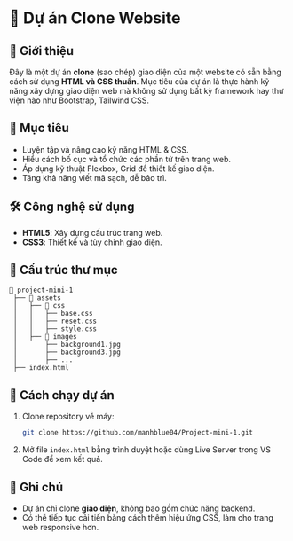 # 📌 Dự án Clone Website

## 📖 Giới thiệu
Đây là một dự án **clone** (sao chép) giao diện của một website có sẵn bằng cách sử dụng **HTML và CSS thuần**. Mục tiêu của dự án là thực hành kỹ năng xây dựng giao diện web mà không sử dụng bất kỳ framework hay thư viện nào như Bootstrap, Tailwind CSS.

## 🎯 Mục tiêu
- Luyện tập và nâng cao kỹ năng HTML & CSS.
- Hiểu cách bố cục và tổ chức các phần tử trên trang web.
- Áp dụng kỹ thuật Flexbox, Grid để thiết kế giao diện.
- Tăng khả năng viết mã sạch, dễ bảo trì.

## 🛠️ Công nghệ sử dụng
- **HTML5**: Xây dựng cấu trúc trang web.
- **CSS3**: Thiết kế và tùy chỉnh giao diện.

## 📂 Cấu trúc thư mục
```
📁 project-mini-1
 ├── 📁 assets
 │   ├── 📁 css
 │   │   ├── base.css
 │   │   ├── reset.css
 │   │   ├── style.css
 │   ├── 📁 images
 │       ├── background1.jpg
 │       ├── background3.jpg
 │       ├── ...
 ├── index.html

```

## 🚀 Cách chạy dự án
1. Clone repository về máy:
   ```sh
   git clone https://github.com/manhblue04/Project-mini-1.git
   ```
2. Mở file `index.html` bằng trình duyệt hoặc dùng Live Server trong VS Code để xem kết quả.

## 📌 Ghi chú
- Dự án chỉ clone **giao diện**, không bao gồm chức năng backend.
- Có thể tiếp tục cải tiến bằng cách thêm hiệu ứng CSS, làm cho trang web responsive hơn.

